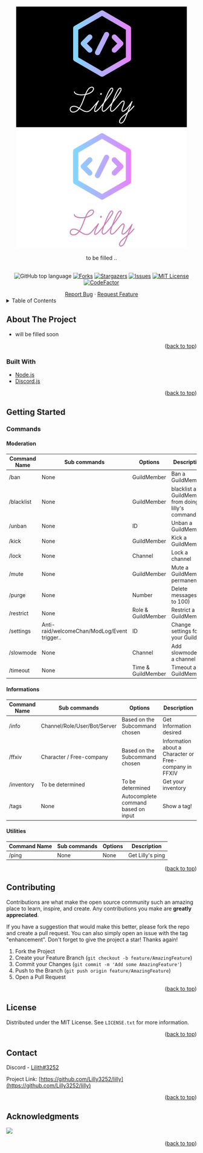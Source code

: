 <br />
<div align="center">
  <a href="https://github.com/Lilly3252/lilly/blob/main/src/Images/logo.png#gh-dark-mode-only">
    <img src="https://github.com/Lilly3252/lilly/blob/main/src/Images/logo.png#gh-dark-mode-only" alt="Logo">
  </a>
<a href="https://github.com/Lilly3252/lilly/blob/main/src/Images/logo-light.png#gh-light-mode-only">
    <img src="https://github.com/Lilly3252/lilly/blob/main/src/Images/logo-light.png#gh-light-mode-only" alt="Logo">
  </a>

  <p align="center">
    to be filled ..
    <br />
    <a href="https://github.com/Lilly3252/lilly"><strong></strong></a>
    <br />
<div align="center"

![GitHub top language](https://img.shields.io/github/languages/top/Lilly3252/lilly)
[![Forks](https://img.shields.io/github/forks/Lilly3252/lilly)](https://github.com/Lilly3252/lilly/network)
[![Stargazers](https://img.shields.io/github/stars/Lilly3252/lilly)](https://github.com/Lilly3252/lilly/stargazers)
[![Issues](https://img.shields.io/github/issues/Lilly3252/lilly)](https://github.com/Lilly3252/lilly/issues)
[![MIT License](https://img.shields.io/github/license/Lilly3252/lilly?logo=MIT)](https://github.com/Lilly3252/lilly/blob/main/LICENSE)
[![CodeFactor](https://www.codefactor.io/repository/github/lilly3252/lilly/badge)](https://www.codefactor.io/repository/github/lilly3252/lilly)

</div>
    <a href="https://github.com/Lilly3252/lilly/issues">Report Bug</a>
    ·
    <a href="https://github.com/Lilly3252/lilly/issues">Request Feature</a>
</div>

<!-- TABLE OF CONTENTS -->
<details>
  <summary>Table of Contents</summary>
  <ol>
    <li>
      <a href="#about-the-project">About The Project</a>
      <ul>
        <li><a href="#built-with">Built With</a></li>
      </ul>
    </li>
    <li>
      <a href="#getting-started">Getting Started</a>
      <ul>
        <li><a href="#commands">Commands</a></li>
      </ul>
    </li>
    <li><a href="#contributing">Contributing</a></li>
    <li><a href="#license">License</a></li>
    <li><a href="#contact">Contact</a></li>
    <li><a href="#acknowledgments">Acknowledgments</a></li>
  </ol>
</details>

<!-- ABOUT THE PROJECT -->

## About The Project

- will be filled soon

<p align="right">(<a href="#top">back to top</a>)</p>

### Built With

- [Node.js](https://nodejs.org)
- [Discord.js](https://discord.js.org/#/)

<p align="right">(<a href="#top">back to top</a>)</p>

<!-- GETTING STARTED -->

## Getting Started

### Commands

#### Moderation

| Command Name | Sub commands                                 | Options            | Description                                        |
| ------------ | -------------------------------------------- | ------------------ | -------------------------------------------------- |
| /ban         | None                                         | GuildMember        | Ban a GuildMember                                  |
| /blacklist   | None                                         | GuildMember        | blacklist a GuildMember from doing lilly's command |
| /unban       | None                                         | ID                 | Unban a GuildMember                                |
| /kick        | None                                         | GuildMember        | Kick a GuildMember                                 |
| /lock        | None                                         | Channel            | Lock a channel                                     |
| /mute        | None                                         | GuildMember        | Mute a GuildMember permanently                     |
| /purge       | None                                         | Number             | Delete messages (1 to 100)                         |
| /restrict    | None                                         | Role & GuildMember | Restrict a GuildMember                             |
| /settings    | Anti-raid/welcomeChan/ModLog/Event trigger.. | ID                 | Change settings for your Guild                     |
| /slowmode    | None                                         | Channel            | Add slowmode to a channel                          |
| /timeout     | None                                         | Time & GuildMember | Timeout a GuildMember                              |

#### Informations

| Command Name | Sub commands                 | Options                             | Description                                            |
| ------------ | ---------------------------- | ----------------------------------- | ------------------------------------------------------ |
| /info        | Channel/Role/User/Bot/Server | Based on the Subcommand chosen      | Get Information desired                                |
| /ffxiv       | Character / Free-company     | Based on the Subcommand chosen      | Information about a Character or Free-company in FFXIV |
| /inventory   | To be determined             | To be determined                    | Get your inventory                                     |
| /tags        | None                         | Autocomplete command based on input | Show a tag!                                            |

#### Utilities

| Command Name | Sub commands | Options | Description      |
| ------------ | ------------ | ------- | ---------------- |
| /ping        | None         | None    | Get Lilly's ping |

<!-- USAGE EXAMPLES -->

<p align="right">(<a href="#top">back to top</a>)</p>

<!-- CONTRIBUTING -->

## Contributing

Contributions are what make the open source community such an amazing place to learn, inspire, and create. Any contributions you make are **greatly appreciated**.

If you have a suggestion that would make this better, please fork the repo and create a pull request. You can also simply open an issue with the tag "enhancement".
Don't forget to give the project a star! Thanks again!

1. Fork the Project
2. Create your Feature Branch (`git checkout -b feature/AmazingFeature`)
3. Commit your Changes (`git commit -m 'Add some AmazingFeature'`)
4. Push to the Branch (`git push origin feature/AmazingFeature`)
5. Open a Pull Request

<p align="right">(<a href="#top">back to top</a>)</p>

<!-- LICENSE -->

## License

Distributed under the MIT License. See `LICENSE.txt` for more information.

<p align="right">(<a href="#top">back to top</a>)</p>

<!-- CONTACT -->

## Contact

Discord - [Lilith#3252](https://discord.com/users/165922734461812736)

Project Link: [https://github.com/Lilly3252/lilly](https://github.com/Lilly3252/lilly)

<p align="right">(<a href="#top">back to top</a>)</p>

<!-- ACKNOWLEDGMENTS -->

## Acknowledgments

<a href="https://github.com/Lilly3252/lilly/graphs/contributors">
  <img src="https://contrib.rocks/image?repo=Lilly3252/lilly"/>
</a>

<p align="right">(<a href="#top">back to top</a>)</p>
